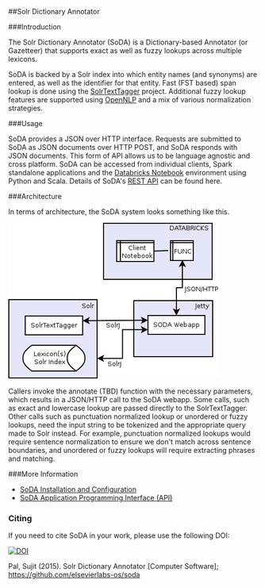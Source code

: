 ##Solr Dictionary Annotator

###Introduction

The Solr Dictionary Annotator (SoDA) is a Dictionary-based Annotator (or Gazetteer) that supports exact as well as fuzzy lookups across multiple lexicons.

SoDA is backed by a Solr index into which entity names (and synonyms) are entered, as well as the identifier for that entity. Fast (FST based) span lookup is done using the [SolrTextTagger](https://github.com/OpenSextant/SolrTextTagger) project. Additional fuzzy lookup features are supported using [OpenNLP](https://opennlp.apache.org/) and a mix of various normalization strategies.

###Usage

SoDA provides a JSON over HTTP interface. Requests are submitted to SoDA as JSON documents over HTTP POST, and SoDA responds with JSON documents. This form of API allows us to be language agnostic and cross platform. SoDA can be accessed from individual clients, Spark standalone applications and the [Databricks Notebook](https://databricks.com/product/databricks-cloud) environment using Python and Scala. Details of SoDA's [REST API](docs/api.md) can be found here.

###Architecture

In terms of architecture, the SoDA system looks something like this. 

![Architecture](docs/architecture.png)

Callers invoke the annotate (TBD) function with the necessary parameters, which results in a JSON/HTTP call to the SoDA webapp. Some calls, such as exact and lowercase lookup are passed directly to the SolrTextTagger. Other calls such as punctuation normalized lookup or unordered or fuzzy lookups, need the input string to be tokenized and the appropriate query made to Solr instead. For example, punctuation normalized lookups would require sentence normalization to ensure we don't match across sentence boundaries, and unordered or fuzzy lookups will require extracting phrases and matching.

###More Information

* [SoDA Installation and Configuration](docs/installation.md)
* [SoDA Application Programming Interface (API)](docs/api.md) 

### Citing

If you need to cite SoDA in your work, please use the following DOI:

[![DOI](https://zenodo.org/badge/21245/elsevierlabs-os/soda.svg)](https://zenodo.org/badge/latestdoi/21245/elsevierlabs-os/soda) 

Pal, Sujit (2015). Solr Dictionary Annotator [Computer Software]; https://github.com/elsevierlabs-os/soda


